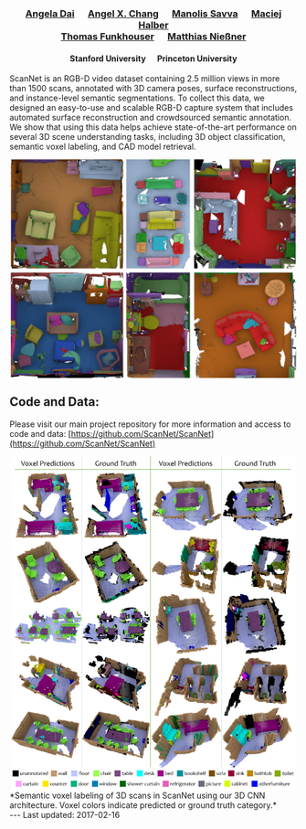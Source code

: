 [//]: # (# ScanNet: Richly-annotated 3D Reconstructions of Indoor Scenes)

<h3 align="center">
<a href="http://cs.stanford.edu/~adai/publications.html">Angela Dai</a>&nbsp;&nbsp;&nbsp;&nbsp;&nbsp;&nbsp;<a href="https://angelxuanchang.github.io">Angel X. Chang</a>&nbsp;&nbsp;&nbsp;&nbsp;&nbsp;&nbsp;<a href="https://msavva.github.io">Manolis Savva</a>&nbsp;&nbsp;&nbsp;&nbsp;&nbsp;&nbsp;<a href="http://www.cs.princeton.edu/~mhalber/">Maciej Halber</a><br><a href="http://www.cs.princeton.edu/~funk/">Thomas Funkhouser</a>&nbsp;&nbsp;&nbsp;&nbsp;&nbsp;&nbsp;<a href="http://graphics.stanford.edu/~niessner/publications.html">Matthias Nie&szlig;ner</a>
</h3>

<h4 align="center">
 Stanford University&nbsp;&nbsp;&nbsp;&nbsp;&nbsp;&nbsp;Princeton University
</h4>

ScanNet is an RGB-D video dataset containing 2.5 million views in more than 1500 scans, annotated with 3D camera poses, surface reconstructions, and instance-level semantic segmentations.
To collect this data, we designed an easy-to-use and scalable RGB-D capture system that includes automated surface reconstruction and crowdsourced semantic annotation. 
We show that using this data helps achieve state-of-the-art performance on several 3D scene understanding tasks, including 3D object classification, semantic voxel labeling, and CAD model retrieval.

<img src="img/annotations.png" style="width:500px; display: block; margin-left: auto; margin-right: auto;"/>

## Code and Data:
Please visit our main project repository for more information and access to code and data: [https://github.com/ScanNet/ScanNet](https://github.com/ScanNet/ScanNet)

<img src="img/voxel-predictions.jpg" style="width:500px; display: block; margin-left: auto; margin-right: auto;"/>
*Semantic voxel labeling of 3D scans in ScanNet using our 3D CNN architecture. Voxel colors indicate predicted or ground truth
category.*

<br>
---
Last updated: 2017-02-16
